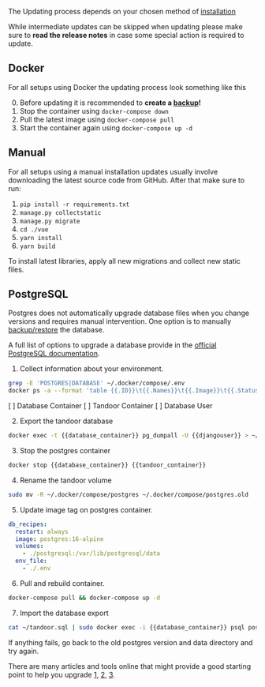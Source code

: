 The Updating process depends on your chosen method of [installation](/install/docker)

While intermediate updates can be skipped when updating please make sure to
**read the release notes** in case some special action is required to update.

## Docker
For all setups using Docker the updating process look something like this

0. Before updating it is recommended to **create a [backup](/system/backup)!**
1. Stop the container using `docker-compose down`
2. Pull the latest image using `docker-compose pull`
3. Start the container again using `docker-compose up -d`

## Manual

For all setups using a manual installation updates usually involve downloading the latest source code from GitHub.
After that make sure to run:

1. `pip install -r requirements.txt`
2. `manage.py collectstatic`
3. `manage.py migrate`
4. `cd ./vue`
5. `yarn install`
6. `yarn build`

To install latest libraries, apply all new migrations and collect new static files.

## PostgreSQL

Postgres does not automatically upgrade database files when you change versions and requires manual intervention.
One option is to manually [backup/restore](https://docs.tandoor.dev/system/updating/#postgresql) the database.

A full list of options to upgrade a database provide in the [official PostgreSQL documentation](https://www.postgresql.org/docs/current/upgrading.html).

1.  Collect information about your environment.
``` bash
grep -E 'POSTGRES|DATABASE' ~/.docker/compose/.env
docker ps -a --format 'table {{.ID}}\t{{.Names}}\t{{.Image}}\t{{.Status}}' | awk 'NR == 1 || /postgres/ || /recipes/'
```

[ ] Database Container
[ ] Tandoor Container
[ ] Database User
  
2. Export the tandoor database
``` bash
docker exec -t {{database_container}} pg_dumpall -U {{djangouser}} > ~/tandoor.sql
```

3. Stop the postgres container
``` bash
docker stop {{database_container}} {{tandoor_container}}
```

4. Rename the tandoor volume

``` bash
sudo mv -R ~/.docker/compose/postgres ~/.docker/compose/postgres.old
```

5. Update image tag on postgres container.

 ``` yaml
 db_recipes:
   restart: always
   image: postgres:16-alpine
   volumes:
     - ./postgresql:/var/lib/postgresql/data
   env_file:
     - ./.env
 ```

6. Pull and rebuild container.

  ``` bash
  docker-compose pull && docker-compose up -d
  ```

7. Import the database export

  ``` bash
  cat ~/tandoor.sql | sudo docker exec -i {{database_container}} psql postgres -U {{djangouser}}
  ```

If anything fails, go back to the old postgres version and data directory and try again.

There are many articles and tools online that might provide a good starting point to help you upgrade [1](https://thomasbandt.com/postgres-docker-major-version-upgrade), [2](https://github.com/tianon/docker-postgres-upgrade), [3](https://github.com/vabene1111/DockerPostgresBackups).

